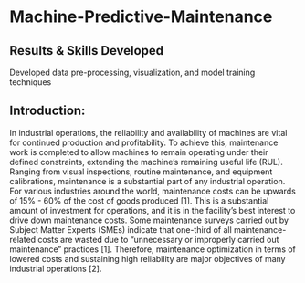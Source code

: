 # Machine-Predictive-Maintenance

## Results & Skills Developed

Developed data pre-processing, visualization, and model training techniques

## Introduction:
In industrial operations, the reliability and availability of machines are vital for continued production and profitability. To achieve this, maintenance work is completed to allow machines to remain operating under their defined constraints, extending the machine’s remaining useful life (RUL). Ranging from visual inspections, routine maintenance, and equipment calibrations, maintenance is a substantial part of any industrial operation. For various industries around the world, maintenance costs can be upwards of 15% - 60% of the cost of goods produced [1]. This is a substantial amount of investment for operations, and it is in the facility’s best interest to drive down maintenance costs. Some maintenance surveys carried out by Subject Matter Experts (SMEs) indicate that one-third of all maintenance-related costs are wasted due to “unnecessary or improperly carried out maintenance” practices [1]. Therefore, maintenance optimization in terms of lowered costs and sustaining high reliability are major objectives of many industrial operations [2]. 
